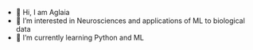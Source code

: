 - 👋 Hi, I am Aglaia
- 👀 I’m interested in Neurosciences and applications of ML to biological data
- 🌱 I’m currently learning Python and ML

<!---
aglaiak/aglaiak is a ✨ special ✨ repository because its `README.md` (this file) appears on your GitHub profile.
You can click the Preview link to take a look at your changes.
--->
